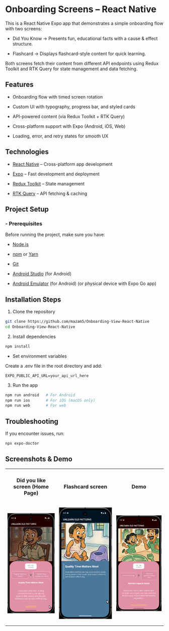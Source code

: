 #  Onboarding Screens – React Native

This is a React Native Expo app that demonstrates a simple onboarding flow with two screens:

- Did You Know → Presents fun, educational facts with a cause & effect structure.

- Flashcard → Displays flashcard-style content for quick learning.

Both screens fetch their content from different API endpoints using Redux Toolkit and RTK Query for state management and data fetching.

## Features

- Onboarding flow with timed screen rotation

- Custom UI with typography, progress bar, and styled cards

- API-powered content (via Redux Toolkit + RTK Query)

- Cross-platform support with Expo (Android, iOS, Web)

- Loading, error, and retry states for smooth UX

## Technologies

- [React Native](https://reactnative.dev/)
 – Cross-platform app development

- [Expo](https://expo.dev/)
 – Fast development and deployment

- [Redux Toolkit](https://redux-toolkit.js.org/)
 – State management

- [RTK Query](https://redux-toolkit.js.org/rtk-query/overview)
 – API fetching & caching

## Project Setup

### - Prerequisites

Before running the project, make sure you have:

- [Node.js](https://nodejs.org/en/download/)

- [npm](https://docs.npmjs.com/cli/install)
 or [Yarn](https://yarnpkg.com/)

- [Git](https://git-scm.com/)

- [Android Studio](https://developer.android.com/studio/index.html) (for Android)

- [Android Emulator](https://developer.android.com/studio/run/emulator-installation.html) (for Android)
 (or physical device with Expo Go app)

## Installation Steps

1. Clone the repository

```bash
git clone https://github.com/mazam5/Onboarding-View-React-Native
cd Onboarding-View-React-Native
```

2. Install dependencies

```bash
npm install
```
   - Set environment variables

   Create a .env file in the root directory and add:
   ```
   EXPO_PUBLIC_API_URL=your_api_url_here
   ```

3. Run the app
```bash
npm run android   # For Android
npm run ios       # For iOS (macOS only)
npm run web       # For web
```

##  Troubleshooting

If you encounter issues, run:
```bash
npx expo-doctor
```

## Screenshots & Demo
<table>
<tr>
<th>
<h3>
Did you like screen (Home Page)
</h3>
</th>
<th>
<h3>
Flashcard screen 
</h3>
</th>
<th>
<h3>
Demo
</h3>
</th>
</tr>
<tr>
<td>

![Screenshot](/screenshots/1.png)
</td>
<td>

![Screenshot](/screenshots/2.png)
</td>
<td>

![Screenshot](/screenshots/demo.gif)
</td>
</tr>
</table>
